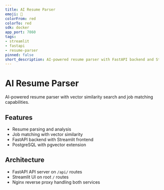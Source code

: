 ```yaml
---
title: AI Resume Parser
emoji: 🚀
colorFrom: red
colorTo: red
sdk: docker
app_port: 7860
tags:
- streamlit
- fastapi
- resume-parser
pinned: false
short_description: AI-powered resume parser with FastAPI backend and Streamlit frontend
---
```


# AI Resume Parser

AI-powered resume parser with vector similarity search and job matching capabilities.

## Features
- Resume parsing and analysis
- Job matching with vector similarity
- FastAPI backend with Streamlit frontend
- PostgreSQL with pgvector extension

## Architecture
- FastAPI API server on `/api/` routes
- Streamlit UI on root `/` routes  
- Nginx reverse proxy handling both services